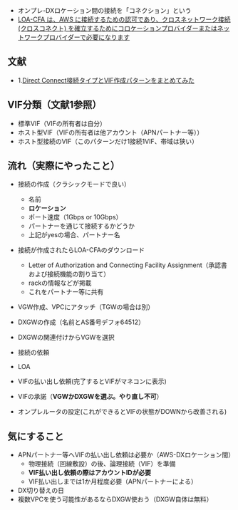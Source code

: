 
- オンプレ-DXロケーション間の接続を「コネクション」という
- [LOA-CFA は、AWS に接続するための認可であり、クロスネットワーク接続 (クロスコネクト) を確立するためにコロケーションプロバイダーまたはネットワークプロバイダーで必要になります](https://docs.aws.amazon.com/ja_jp/directconnect/latest/UserGuide/getting_started.html)

## 文献
- 1.[Direct Connect接続タイプとVIF作成パターンをまとめてみた](https://dev.classmethod.jp/articles/direct-connect-connection-pattern-vif/)

## VIF分類（文献1参照）
- 標準VIF（VIFの所有者は自分）
- ホスト型VIF（VIFの所有者は他アカウント（APNパートナー等））
- ホスト型接続のVIF（このパターンだけ1接続1VIF、帯域は狭い）


## 流れ（実際にやったこと）
- 接続の作成（クラシックモードで良い）
  - 名前
  - **ロケーション**
  - ポート速度（1Gbps or 10Gbps）
  - パートナーを通じて接続するかどうか
  - 上記がyesの場合、パートナー名
- 接続が作成されたらLOA-CFAのダウンロード
  - Letter of Authorization and Connecting Facility Assignment（承認書および接続機能の割り当て）
  - rackの情報などが掲載
  - これをパートナー等に共有



- VGW作成、VPCにアタッチ（TGWの場合は別）
- DXGWの作成（名前とAS番号デフォ64512）
- DXGWの関連付けからVGWを選択
- 接続の依頼
- LOA
- VIFの払い出し依頼(完了するとVIFがマネコンに表示)
- VIFの承諾（**VGWかDXGWを選ぶ。やり直し不可**）
- オンプレルータの設定(これができるとVIFの状態がDOWNから改善される)

## 気にすること
- APNパートナー等へVIFの払い出し依頼は必要か（AWS-DXロケーション間）
  - 物理接続（回線敷設）の後、論理接続（VIF）を準備
  - **VIF払い出し依頼の際はアカウントIDが必要**
  - VIF払い出しまでは1か月程度必要（APNパートナーによる）
- DX切り替えの日
- 複数VPCを使う可能性があるならDXGW使おう（DXGW自体は無料）
